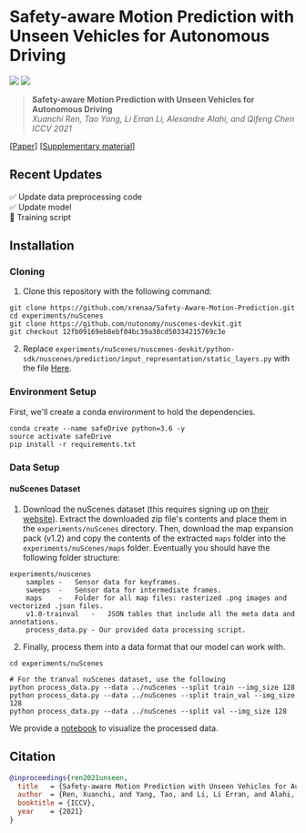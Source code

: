 # Safety-aware Motion Prediction with Unseen Vehicles for Autonomous Driving

<a href="https://arxiv.org/abs/2109.01510"><img src="https://img.shields.io/badge/arXiv-2109.01510-b31b1b.svg"></a>
<a href="https://opensource.org/licenses/MIT"><img src="https://img.shields.io/badge/License-MIT-yellow.svg"></a>

> **Safety-aware Motion Prediction with Unseen Vehicles for Autonomous Driving** <br>
> *Xuanchi Ren, Tao Yang, Li Erran Li, Alexandre Alahi, and Qifeng Chen*<br>
> *ICCV 2021*<br>
> 
[[Paper](https://arxiv.org/pdf/2109.01510.pdf)]
[[Supplementary material]()]

## Recent Updates   
<!-- I am sorry that I am busying with application, and I am planning to release code ASAP. -->
<!-- :white_check_mark: Update StyleGAN2   -->
:white_check_mark: Update data preprocessing code  
:white_check_mark: Update model  
:black_square_button: Training script  

## Installation ##

### Cloning ###

1. Clone this repository with the following command:

```
git clone https://github.com/xrenaa/Safety-Aware-Motion-Prediction.git
cd experiments/nuScenes
git clone https://github.com/nutonomy/nuscenes-devkit.git
git checkout 12fb09169eb8ebf04bc39a30cd50334215769c3e
```

2. Replace `experiments/nuScenes/nuscenes-devkit/python-sdk/nuscenes/prediction/input_representation/static_layers.py` with the file [Here](https://drive.google.com/file/d/1Q_lqbj78Nv3Js9FNwWJvay77UaghfVNa/view?usp=sharing).

### Environment Setup ###
First, we'll create a conda environment to hold the dependencies.
```
conda create --name safeDrive python=3.6 -y
source activate safeDrive
pip install -r requirements.txt
```


### Data Setup ###
#### nuScenes Dataset ####
1. Download the nuScenes dataset (this requires signing up on [their website](https://www.nuscenes.org/)). Extract the downloaded zip file's contents and place them in the `experiments/nuScenes` directory. Then, download the map expansion pack (v1.2) and copy the contents of the extracted `maps` folder into the `experiments/nuScenes/maps` folder. Eventually you should have the following folder structure:

```
experiments/nuscenes
    samples	-	Sensor data for keyframes.
    sweeps	-	Sensor data for intermediate frames.
    maps	-	Folder for all map files: rasterized .png images and vectorized .json files.
    v1.0-trainval	-	JSON tables that include all the meta data and annotations.
    process_data.py - Our provided data processing script.
```

2. Finally, process them into a data format that our model can work with.

```
cd experiments/nuScenes

# For the tranval nuScenes dataset, use the following
python process_data.py --data ../nuScenes --split train --img_size 128
python process_data.py --data ../nuScenes --split train_val --img_size 128
python process_data.py --data ../nuScenes --split val --img_size 128
```
We provide a [notebook](experiments/nuScenes/data_playground.ipynb) to visualize the processed data.

<!-- ## Train ## -->


## Citation
```bibtex
@inproceedings{ren2021unseen,
  title   = {Safety-aware Motion Prediction with Unseen Vehicles for Autonomous Driving},
  author  = {Ren, Xuanchi, and Yang, Tao, and Li, Li Erran, and Alahi, Alexandre, and Chen, Qifeng},
  booktitle = {ICCV},
  year    = {2021}
}
```
